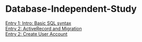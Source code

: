 # Database-Independent-Study

[Entry 1: Intro: Basic SQL syntax](entries/entry-1.md) <br>
[Entry 2: ActiveRecord and Migration](entries/entry-2.md)<br>
[Entry 2: Create User Account](entries/entry-3.md)<br>